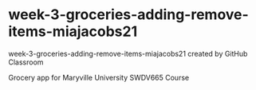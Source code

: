 # week-3-groceries-adding-remove-items-miajacobs21
week-3-groceries-adding-remove-items-miajacobs21 created by GitHub Classroom

Grocery app for Maryville University SWDV665 Course
